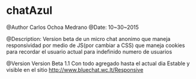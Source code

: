 # chatAzul
@Author Carlos Ochoa Medrano
@Date: 10~30~2015

@Description:
 Version beta de un micro chat anonimo
 que maneja responsividad por medio de JS(por cambiar a CSS)
 que maneja cookies para recordar el usuario actual para 
 indefinido numero de usuarios

 @Version 
 	Version Beta 1.1 
 	Con todo agregado hasta el actual dia
 	Estable y visible en el sitio 
 	http://www.bluechat.wc.lt/Responsive
